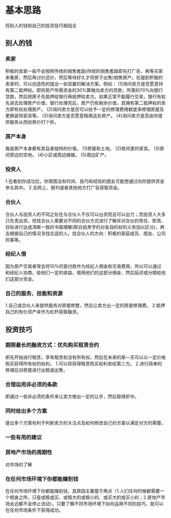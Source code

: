 # 基本思路
将别人的钱和自己的投资技巧相组合

## 别人的钱
### 卖家
  积极的卖家一般不会按照传统的销售套路(传统的销售套路即先打广告，再等买家来看房，然后再讨价还价，然后等待好久才将房子出售)销售房产。在碰到积极的卖家时，可以创造性的提出一些双赢的解决方案。例如：
  (1)询问卖方是否愿意持有第二抵押权。即将房产所需资金的30%算做向卖方的贷款，所需的70%向银行贷款，然后把房子先抵押给银行再抵押给卖方。如果正常不能履行交易，银行有权先进去处理房产价值，银行处理完后，房产仍有剩余价值，其拥有第二抵押权的卖方即有权处理房产。
  (2)询问卖方是否可以给予一定的修理费用额度来修理房屋及更换装饰家具等。
  (3)询问卖方是否愿意租用这处房产。
  (4)询问卖方是否由你提供服务从而给房价打个折。

### 房产本身
  每座房产本身都有其自身独特的价值。
  (1)房屋和土地。
  (2)房间里的家具。
  (3)房间旁边的空地。
  (4)小区或周边植被。
  (5)周边矿产。
### 投资人
  1.在看到你成功后，你周围没有时间、技巧和经验的朋友可能想通过向你提供资金参与其中。
  2.去网上、报刊或者其他地方打广告获取资金。
### 合伙人
  合伙人与投资人的不同之处在与合伙人不仅可以出资而且可以出力；而投资人大多只负责出资。但找合伙人需要对不同的合伙方式进行了解并对合伙的责任、职责、目标进行达成清晰一致的书面理解(即白纸黑字的对各自的权利义务加以区分)，再去根据自己的情况寻找合适的人。找合伙人的方向：积极的家庭成员、朋友、公司同事等。

### 经纪人借
  因为房产交易者常会将10%的首付款作为经纪人佣金和交易费用，所以可以通过和经纪人协商，给他们一定的收益，借用他们的这部分佣金，然后延迟或分期给他们这部分资金。

### 自己的服务、技能和资源
  1.自己或合伙人来提供服务对房屋修整，然后让卖方出一定的房屋修理费。
  2.抵押自己的有价资产来作为杠杆获取融资。

## 投资技巧
### 期限最长的融资方式：优先购买租赁合约
即先开始进行租赁，享有租赁权没有所有权，然后在未来的某一天可以以一定价格购买获得所有权的权利。
1.可以将获得租赁购买权利卖给第三方。
2.进行简单的修缮后对房屋进行出租或出售。

### 合理运用非必须的条款
即通过一些非必须的条件来让卖方做出一定的让步，然后取得折中。
### 同时给出多个方案
提出多个方案有利于判断卖方的关注点及如何修改自己的方案以满足对方的需要。
### 一些有用的建议
### 房地产市场的周期性
对市场的了解
### 在任何市场环境下你都能赚到钱
在任何市场环境下你都能赚到钱，其原因主要基于两点（1.人们任何时候都需要一个栖身之所，只是或租或买、或租大的或租小的、或买大的或买小的；2.房地产市场永远都不会停止流动）。只要了解不同市场环境下如何运用不同的技巧，就可以在任何市场条件下获得成功。
